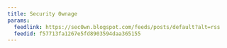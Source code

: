 ```yaml
---
title: Security 0wnage
params:
  feedlink: https://sec0wn.blogspot.com/feeds/posts/default?alt=rss
  feedid: f57713fa1267e5fd8903594daa365155
---
```

